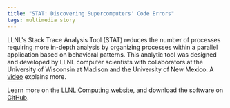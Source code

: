```yaml
---
title: "STAT: Discovering Supercomputers' Code Errors"
tags: multimedia story
---
```


LLNL's Stack Trace Analysis Tool (STAT) reduces the number of processes requiring more in-depth analysis by organizing processes within a parallel application based on behavioral patterns. This analytic tool was designed and developed by LLNL computer scientists with collaborators at the University of Wisconsin at Madison and the University of New Mexico.  A [video](https://youtu.be/Lv8rR03ez04) explains more.

Learn more on the [LLNL Computing website](https://computing.llnl.gov/projects/stat/discovering-computers-code-errors), and download the software on [GitHub](https://github.com/LLNL/STAT).
